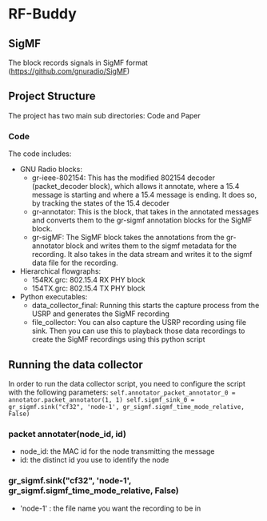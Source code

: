# RF-Buddy

## SigMF
The block records signals in SigMF format (https://github.com/gnuradio/SigMF)


## Project Structure
The project has two main sub directories: Code and Paper

### Code 
The code includes:
- GNU Radio blocks: 
    - gr-ieee-802154: This has the modified 802154 decoder (packet_decoder block), which allows it annotate, where a 15.4 message is starting and where a 15.4 message is ending. It does so, by tracking the states of the 15.4 decoder 
    - gr-annotator: This is the block, that takes in the annotated messages and converts them to the gr-sigmf annotation blocks for the SigMF block.
    - gr-sigMF: The SigMF block takes the annotations from the gr-annotator block and writes them to the sigmf metadata for the recording. It also takes in the data stream and writes it to the sigmf data file for the recording.
- Hierarchical flowgraphs:
    - 154RX.grc: 802.15.4 RX PHY block
    - 154TX.grc: 802.15.4 TX PHY block
- Python executables:
    - data_collector_final: Running this starts the capture process from the USRP and generates the SigMF recording
    - file_collector: You can also capture the USRP recording using file sink. Then you can use this to playback those data recordings to create the SigMF recordings using this python script

## Running the data collector
In order to run the data collector script, you need to configure the script with the following parameters:
``self.annotator_packet_annotator_0 = annotator.packet_annotator(1, 1)
  self.sigmf_sink_0 = gr_sigmf.sink("cf32", 'node-1', gr_sigmf.sigmf_time_mode_relative, False)``
### packet annotater(node_id, id)
- node_id: the MAC id for the node transmitting the message
- id: the distinct id you use to identify the node

### gr_sigmf.sink("cf32", 'node-1', gr_sigmf.sigmf_time_mode_relative, False)
- 'node-1' : the file name you want the recording to be in
